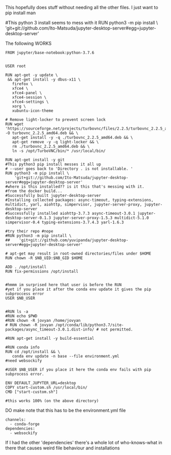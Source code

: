 This hopefully does stuff without needing all the other files. 
I just want to pip install man

#This python 3 install seems to mess with it
RUN python3 -m pip install \ 
    'git+git://github.com/Ito-Matsuda/jupyter-desktop-server#egg=jupyter-desktop-server'


The following WORKS

```
FROM jupyter/base-notebook:python-3.7.6


USER root

RUN apt-get -y update \
 && apt-get install -y dbus-x11 \
   firefox \
   xfce4 \
   xfce4-panel \
   xfce4-session \
   xfce4-settings \
   xorg \
   xubuntu-icon-theme

# Remove light-locker to prevent screen lock
RUN wget 'https://sourceforge.net/projects/turbovnc/files/2.2.5/turbovnc_2.2.5_amd64.deb/download' -O turbovnc_2.2.5_amd64.deb && \
   apt-get install -y -q ./turbovnc_2.2.5_amd64.deb && \
   apt-get remove -y -q light-locker && \
   rm ./turbovnc_2.2.5_amd64.deb && \
   ln -s /opt/TurboVNC/bin/* /usr/local/bin/

RUN apt-get install -y git
#This python3 pip install messes it all up
# --user goes back to 'Directory . is not installable. '
RUN python3 -m pip install \ 
    'git+git://github.com/Ito-Matsuda/jupyter-desktop-server#egg=jupyter-desktop-server'
#where is this installed?? is it this that's messing with it. 
#from the docker build... 
#Successfully built jupyter-desktop-server
#Installing collected packages: async-timeout, typing-extensions, multidict, yarl, aiohttp, simpervisor, jupyter-server-proxy, jupyter-desktop-server
#Successfully installed aiohttp-3.7.3 async-timeout-3.0.1 jupyter-desktop-server-0.1.3 jupyter-server-proxy-1.5.3 multidict-5.1.0 simpervisor-0.4 typing-extensions-3.7.4.3 yarl-1.6.3

#try their repo #nope
#RUN python3 -m pip install \ 
##    'git+git://github.com/yuvipanda/jupyter-desktop-server#egg=jupyter-desktop-server'

# apt-get may result in root-owned directories/files under $HOME
RUN chown -R $NB_UID:$NB_GID $HOME

ADD . /opt/install
RUN fix-permissions /opt/install


#hmmm im surprised here that user is before the RUN 
#yet if you place it after the conda env update it gives the pip subproccess error 
USER $NB_USER


#RUN ls -a 
#RUN echo $PWD
#RUN chown -R jovyan /home/jovyan
# RUN chown -R jovyan /opt/conda/lib/python3.7/site-packages/async_timeout-3.0.1.dist-info/ # not permitted.

#RUN apt-get install -y build-essential

#RUN conda info 
RUN cd /opt/install && \
   conda env update -n base --file environment.yml
#need websockify

#USER $NB_USER if you place it here the conda env fails with pip subprocess error. 

ENV DEFAULT_JUPYTER_URL=desktop
COPY start-custom.sh /usr/local/bin/
CMD ["start-custom.sh"]

#this works 100% (on the above directory)

```

DO make note that this has to be the environment.yml file
```
channels:
  - conda-forge
dependencies:
  - websockify
```
If I had the other 'dependencies' there's a whole lot of who-knows-what in there that causes weird file behaviour and installations
